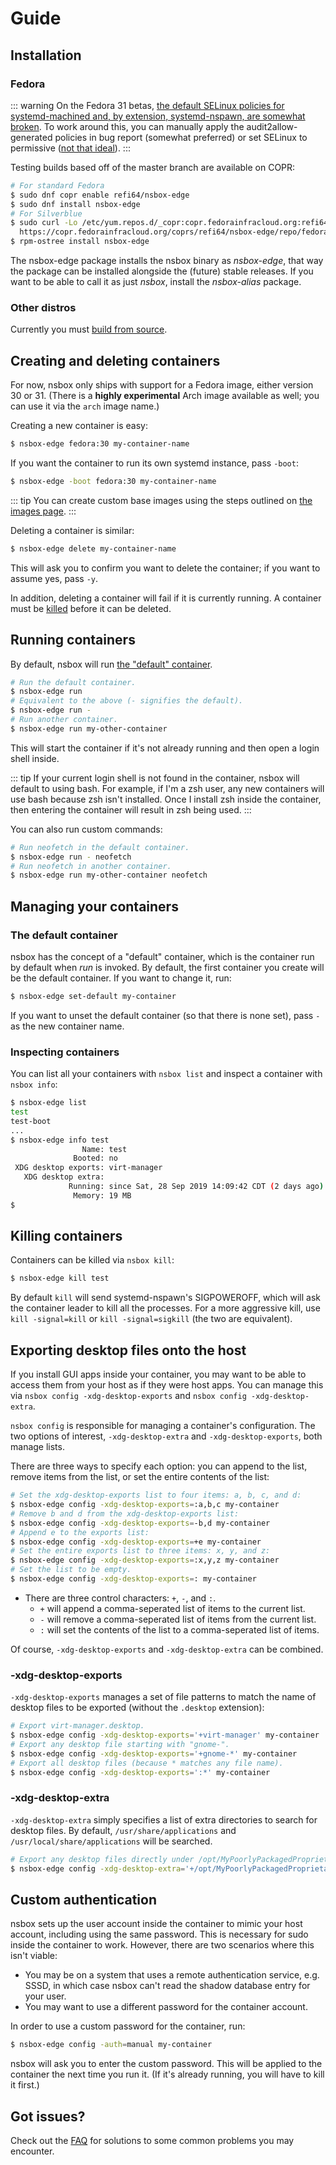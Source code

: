 # Guide

## Installation

### Fedora

::: warning
On the Fedora 31 betas, [the default SELinux policies for systemd-machined and,
by extension, systemd-nspawn, are somewhat
broken](https://bugzilla.redhat.com/show_bug.cgi?id=1760146). To work around this, you can
manually apply the audit2allow-generated policies in bug report (somewhat preferred) or set
SELinux to permissive ([not that ideal](https://stopdisablingselinux.com/)).
:::

Testing builds based off of the master branch are available on COPR:

```bash
# For standard Fedora
$ sudo dnf copr enable refi64/nsbox-edge
$ sudo dnf install nsbox-edge
# For Silverblue
$ sudo curl -Lo /etc/yum.repos.d/_copr:copr.fedorainfracloud.org:refi64:nsbox-edge.repo \
  https://copr.fedorainfracloud.org/coprs/refi64/nsbox-edge/repo/fedora-$(rpm -E %fedora)/refi64-nsbox-edge-fedora-$(rpm -E %fedora).repo
$ rpm-ostree install nsbox-edge
```

The nsbox-edge package installs the nsbox binary as *nsbox-edge*, that way the package can
be installed alongside the (future) stable releases. If you want to be able to call it as just
*nsbox*, install the *nsbox-alias* package.

### Other distros

Currently you must [build from source](https://github.com/refi64/nsbox).

## Creating and deleting containers

For now, nsbox only ships with support for a Fedora image, either version 30 or 31. (There is a
**highly experimental** Arch image available as well; you can use it via the `arch` image name.)

Creating a new container is easy:

```bash
$ nsbox-edge fedora:30 my-container-name
```

If you want the container to run its own systemd instance, pass `-boot`:

```bash
$ nsbox-edge -boot fedora:30 my-container-name
```

::: tip
You can create custom base images using the steps outlined on [the images page](images.md).
:::

Deleting a container is similar:

```bash
$ nsbox-edge delete my-container-name
```

This will ask you to confirm you want to delete the container; if you want to assume yes,
pass `-y`.

In addition, deleting a container will fail if it is currently running. A container must
be [killed](#killing-containers) before it can be deleted.

## Running containers

By default, nsbox will run [the "default" container](#the-default-container).

```bash
# Run the default container.
$ nsbox-edge run
# Equivalent to the above (- signifies the default).
$ nsbox-edge run -
# Run another container.
$ nsbox-edge run my-other-container
```

This will start the container if it's not already running and then open a login shell inside.

::: tip
If your current login shell is not found in the container, nsbox will default to using bash.
For example, if I'm a zsh user, any new containers will use bash because zsh isn't installed.
Once I install zsh inside the container, then entering the container will result in zsh being
used.
:::

You can also run custom commands:

```bash
# Run neofetch in the default container.
$ nsbox-edge run - neofetch
# Run neofetch in another container.
$ nsbox-edge run my-other-container neofetch
```

## Managing your containers

### The default container

nsbox has the concept of a "default" container, which is the container run by default when
*run* is invoked. By default, the first container you create will be the default container.
If you want to change it, run:

```bash
$ nsbox-edge set-default my-container
```

If you want to unset the default container (so that there is none set), pass `-` as the new
container name.

### Inspecting containers

You can list all your containers with `nsbox list` and inspect a container with `nsbox info`:

```bash
$ nsbox-edge list
test
test-boot
...
$ nsbox-edge info test
                Name: test
              Booted: no
 XDG desktop exports: virt-manager
   XDG desktop extra:
             Running: since Sat, 28 Sep 2019 14:09:42 CDT (2 days ago)
              Memory: 19 MB
$
```

## Killing containers

Containers can be killed via `nsbox kill`:

```bash
$ nsbox-edge kill test
```

By default `kill` will send systemd-nspawn's SIGPOWEROFF, which will ask the container leader
to kill all the processes. For a more aggressive kill, use `kill -signal=kill` or
`kill -signal=sigkill` (the two are equivalent).

## Exporting desktop files onto the host

If you install GUI apps inside your container, you may want to be able to access them from
your host as if they were host apps. You can manage this via `nsbox config -xdg-desktop-exports`
and `nsbox config -xdg-desktop-extra`.

`nsbox config` is responsible for managing a container's configuration. The two options of
interest, `-xdg-desktop-extra` and `-xdg-desktop-exports`, both manage lists.

There are three ways to specify each option: you can append to the list, remove items from the
list, or set the entire contents of the list:

```bash
# Set the xdg-desktop-exports list to four items: a, b, c, and d:
$ nsbox-edge config -xdg-desktop-exports=:a,b,c my-container
# Remove b and d from the xdg-desktop-exports list:
$ nsbox-edge config -xdg-desktop-exports=-b,d my-container
# Append e to the exports list:
$ nsbox-edge config -xdg-desktop-exports=+e my-container
# Set the entire exports list to three items: x, y, and z:
$ nsbox-edge config -xdg-desktop-exports=:x,y,z my-container
# Set the list to be empty.
$ nsbox-edge config -xdg-desktop-exports=: my-container
```

- There are three control characters: `+`, `-`, and `:`.
  - `+` will append a comma-seperated list of items to the current list.
  - `-` will remove a comma-seperated list of items from the current list.
  - `:` will set the contents of the list to a comma-seperated list of items.

Of course, `-xdg-desktop-exports` and `-xdg-desktop-extra` can be combined.

### -xdg-desktop-exports

`-xdg-desktop-exports` manages a set of file patterns to match the name of desktop files to be
exported (without the `.desktop` extension):

```bash
# Export virt-manager.desktop.
$ nsbox-edge config -xdg-desktop-exports='+virt-manager' my-container
# Export any desktop file starting with "gnome-".
$ nsbox-edge config -xdg-desktop-exports='+gnome-*' my-container
# Export all desktop files (because * matches any file name).
$ nsbox-edge config -xdg-desktop-exports=':*' my-container
```

### -xdg-desktop-extra

`-xdg-desktop-extra` simply specifies a list of extra directories to search for desktop files.
By default, `/usr/share/applications` and `/usr/local/share/applications` will be searched.

```bash
# Export any desktop files directly under /opt/MyPoorlyPackagedProprietaryApp.
$ nsbox-edge config -xdg-desktop-extra='+/opt/MyPoorlyPackagedProprietaryApp' my-container
```

## Custom authentication

nsbox sets up the user account inside the container to mimic your host account, including
using the same password. This is necessary for sudo inside the container to work. However,
there are two scenarios where this isn't viable:

- You may be on a system that uses a remote authentication service, e.g. SSSD, in which
  case nsbox can't read the shadow database entry for your user.
- You may want to use a different password for the container account.

In order to use a custom password for the container, run:

```bash
$ nsbox-edge config -auth=manual my-container
```

nsbox will ask you to enter the custom password. This will be applied to the container the
next time you run it. (If it's already running, you will have to kill it first.)

## Got issues?

Check out the [FAQ](faq.md) for solutions to some common problems you may encounter.

